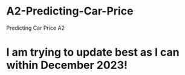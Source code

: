 # A2-Predicting-Car-Price
Predicting Car Price A2

# I am trying to update best as I can within December 2023!
